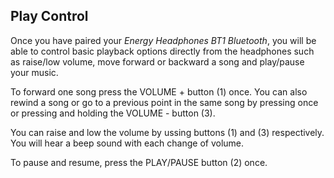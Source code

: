 ## Play Control

Once you have paired your *Energy Headphones BT1 Bluetooth*, you will be able to control basic playback options directly from the headphones such as raise/low volume, move forward or backward a song and play/pause your music.

To forward one song press the VOLUME + button (1) once. You can also rewind a song or go to a previous point in the same song by pressing once or pressing and holding the VOLUME - button (3).

You can raise and low the volume by ussing buttons (1) and (3) respectively. You will hear a beep sound with each change of volume.

To pause and resume, press the PLAY/PAUSE button (2) once.
